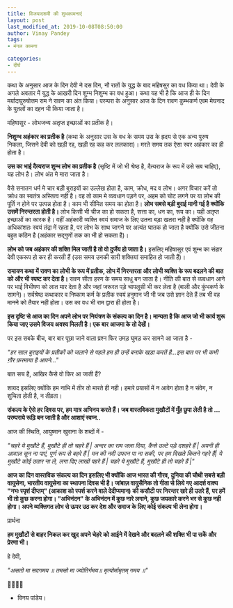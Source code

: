 ```yaml
---
title: विजयादशमी की शुभकामनाएं
layout: post
last_modified_at: 2019-10-08T08:50:00
author: Vinay Pandey
tags:
- मंगल कामना

categories:
- दीर्घ
---
```

कथा के अनुसार आज के दिन देवी ने दस दिन, नौ रातों के युद्ध के बाद महिषसुर का वध किया था। देवी के अगले अवतार में युद्ध के आखरी दिन शुम्भ निशुम्भ का वध हुआ। कथा यह भी है कि आज ही के दिन मर्यादापुरुषोत्तम राम ने रावण का अंत किया। परम्परा के अनुसार आज के दिन रावण कुम्भकर्ण एवम मेघनाद के पुतलों का दहन भी किया जाता है। 

महिषासुर -  लोभजन्य अतृप्त इच्छाओं का प्रतीक है। 

**निशुम्भ अहंकार का प्रतीक है** (कथा के अनुसार उस के वध के समय उस के ह्रदय से एक अन्य पुरुष निकला, जिसने देवी को खड़ी रह, खड़ी रह कह कर ललकारा)। मरते समय तक ऐसा स्वर अहंकार का ही होता है। 

**उस का भाई दैत्यराज शुम्भ लोभ का प्रतीक है** (सृष्टि में जो भी श्रेष्ठ है, दैत्यराज के रूप में उसे सब चाहिए), यह लोभ है। लोभ अंत मे मारा जाता है।

वैसे सनातन धर्म मे चार बड़ी बुराइयों का उल्लेख होता है, काम, क्रोध, मद व लोभ। अगर विचार करें तो क्रोध का स्वतंत्र अस्तित्व नही है। वह तो काम मे व्यवधान पड़ने पर, अहम को चोट लगने पर या लोभ की पूर्ति न होने पर उत्पन्न होता है। काम भी सीमित समय का होता है। **लोभ सबसे बड़ी बुराई मानी गई है क्योंकि उसमें निरन्तरता होती है।** लोभ किसी भी चीज का हो सकता है, सत्ता का, धन का, रूप का। यही अतृप्त इच्छाओं का कारक है। वहीं अहंकारी व्यक्ति स्वयं समाज के लिए उतना बड़ा खतरा नही है क्योंकि वह अधिकांशतः स्वयं तंद्रा में रहता है,  पर लोभ के साथ जागने पर अत्यंत घातक हो जाता है क्योंकि उसे जीतना बहुत कठिन है (अहंकार सद्गुणों तक का भी हो सकता है)। 

**लोभ को जब अहंकार की शक्ति मिल जाती है तो वो दुर्जेय हो जाता है।** इसलिए महिषासुर एवं शुम्भ का संहार देवी एकरूप हो कर ही करती हैं (उस समय उनकी सारी शक्तियां समाहित हो जाती हैं)। 

**रामायण कथा में रावण का लोभी के रूप में प्रतीक, लोभ में निरन्तरता और लोभी व्यक्ति के रूप बदलने की बात को और भी स्पष्ट कर देता है।** रावण सीता हरण के समय साधु बन जाता है। नीति की बात से व्यवधान आने पर भाई विभीषण को लात मार देता है और जहां जरूरत पड़े चापलूसी भी कर लेता है (बाली और कुंभकर्ण के सामने)। सर्वश्रेष्ठ कथाकार व निष्काम कर्म के प्रतीक स्वयं हनुमान जी भी जब उसे ज्ञान देते हैं तब भी वह मानने को तैयार नही होता। उस का वध भी राम द्वारा ही होता है।

**इस दृष्टि से आज का दिन अपने लोभ पर नियंत्रण के संकल्प का दिन है। मान्यता है कि आज जो भी कार्य शुरू किया जाए उसमे विजय अवश्य मिलती है। एक बार आजमा के तो देखें।**

पर इस सबके बीच, बार बार पूछा जाने वाला प्रश्न फिर उमड़ घुमड़ कर सामने आ जाता है -  

*"हर साल बुराइयों के प्रतीकों को जलाने से पहले हम ही उन्हें बनाके खड़ा करतें है...इस बात पर भी कभी ग़ौर फ़रमाया है आपने..."*

बात सच है, आखिर कैसे वो फिर आ जाती हैं? 

शायद इसलिए क्योंकि हम नाभि में तीर तो मारते ही नही। हमारे प्रयासों में न आवेग होता है न संवेग, न शुचिता होती है, न तीव्रता।

**संकल्प के ऐसे हर दिवस पर, हम मात्र अभिनय करते हैं। जब वास्तविकता मुखौटों में मुँह छुपा लेती है तो ... परम्पराये रूढ़ि बन जाती है और आशाएं स्वप्न..**

आज की स्थिति, आयुष्मान खुराना के शब्दों में -

*"चहरे ये मुखौटे हैं,*
*मुखौटे ही तो चहरे हैं |*
*अन्दर का राम जला दिया,* 
*कैसे उल्टे पड़े दशहरे हैं |*
*अपनी ही आवाज़ सुन ना पाएं,*
*पूर्ण रूप से बहरे हैं |*
*मन की नदी उफान पा ना सकी,*
*पर हम दिखते कितने गहरे हैं|*
*ये मुखौटे कोई उतार ना ले,* 
*लगा दिए लाखों पहरे हैं |*
*चहरे ये मुखौटे हैं,* 
*मुखौटे ही तो चहरे हैं |"*

**आज का दिन वास्तविक संकल्प का दिन इसलिए भी क्योंकि आज भारत की गौरव, दुनिया की चौथी सबसे बड़ी वायुसेना, भारतीय वायुसेना का स्थापना दिवस भी है। जांबाज़ वायुसैनिक तो गीता से लिये गए आदर्श वाक्य "नभः स्पृशं दीप्तम्" (आकाश को स्पर्श करने वाले देदीप्यमान) की कसौटी पर निरन्तर खरे ही उतरे हैं, पर हमें भी तो कुछ करना होगा। "अभिनंदन" के अभिनंदन में कुछ नारे लगाने, कुछ जयकारे करने भर से कुछ नही होगा। अपने व्यक्तिगत लोभ से ऊपर उठ कर देश और समाज के लिए कोई संकल्प भी लेना होगा।**

प्रार्थना

**हम मुखौटों से बाहर निकल कर खुद अपने चेहरे को आईने में देखने और बदलने की शक्ति भी पा सकें और प्रेरणा भी।**

हे देवी,

*"असतो मा सदगमय ॥* 
*तमसो मा ज्योतिर्गमय॥*
*मृत्योर्मामृतम् गमय ॥"*

🙏🌷🌷🙏
- विनय पांडेय।


